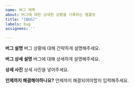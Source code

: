 ```yaml
---
name: 버그 제목
about: 버그에 대한 상세한 상황을 기록하는 템플릿
title: "[BUG]"
labels: bug
assignees: ''

---
```


**버그 설명**
버그 상황에 대해 간략하게 설명해주세요.

**버그 상세 설명**
버그에 대해 상세하게 설명해주세요.

**상세 사진**
상세 사진을 넣어주세요.

**언제까지 해결해야하나요?**
언제까지 해결되어야할지 입력해주세요.
